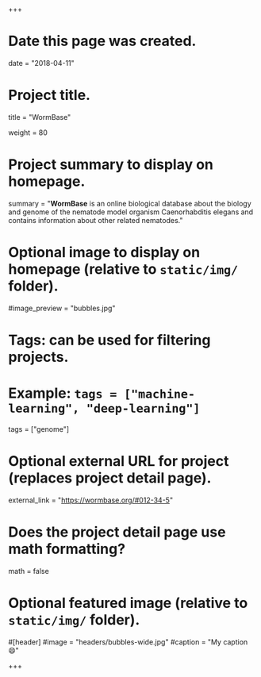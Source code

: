 +++
# Date this page was created.
date = "2018-04-11"

# Project title.
title = "WormBase"

weight = 80
# Project summary to display on homepage.
summary = "**WormBase** is an online biological database about the biology and genome of the nematode model organism Caenorhabditis elegans and contains information about other related nematodes."

# Optional image to display on homepage (relative to `static/img/` folder).
#image_preview = "bubbles.jpg"

# Tags: can be used for filtering projects.
# Example: `tags = ["machine-learning", "deep-learning"]`
tags = ["genome"]

# Optional external URL for project (replaces project detail page).
external_link = "https://wormbase.org/#012-34-5"

# Does the project detail page use math formatting?
math = false

# Optional featured image (relative to `static/img/` folder).
#[header]
#image = "headers/bubbles-wide.jpg"
#caption = "My caption :smile:"


+++
